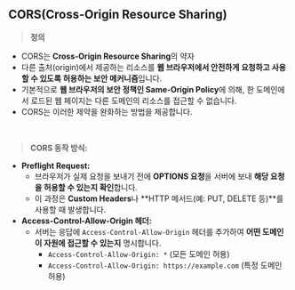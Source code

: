 ## CORS(Cross-Origin Resource Sharing)

> **정의**
>

- CORS는 **Cross-Origin Resource Sharing**의 약자
- 다른 출처(origin)에서 제공하는 리소스를 **웹 브라우저에서 안전하게 요청하고 사용할 수 있도록 허용하는 보안 메커니즘**입니다.
- 기본적으로 **웹 브라우저의 보안 정책인 Same-Origin Policy**에 의해, 한 도메인에서 로드된 웹 페이지는 다른 도메인의 리소스를 접근할 수 없습니다.
- CORS는 이러한 제약을 완화하는 방법을 제공합니다.

<br/>

> **CORS 동작 방식:**
>

- **Preflight Request:**
    - 브라우저가 실제 요청을 보내기 전에 **OPTIONS 요청**을 서버에 보내 **해당 요청을 허용할 수 있는지 확인**합니다.
    - 이 과정은 **Custom Headers**나 **HTTP 메서드(예: PUT, DELETE 등)**를 사용할 때 발생합니다.
- **Access-Control-Allow-Origin 헤더:**
    - 서버는 응답에 `Access-Control-Allow-Origin` 헤더를 추가하여 **어떤 도메인이 자원에 접근할 수 있는지** 명시합니다.
        - `Access-Control-Allow-Origin: *` (모든 도메인 허용)
        - `Access-Control-Allow-Origin: https://example.com` (특정 도메인 허용)
